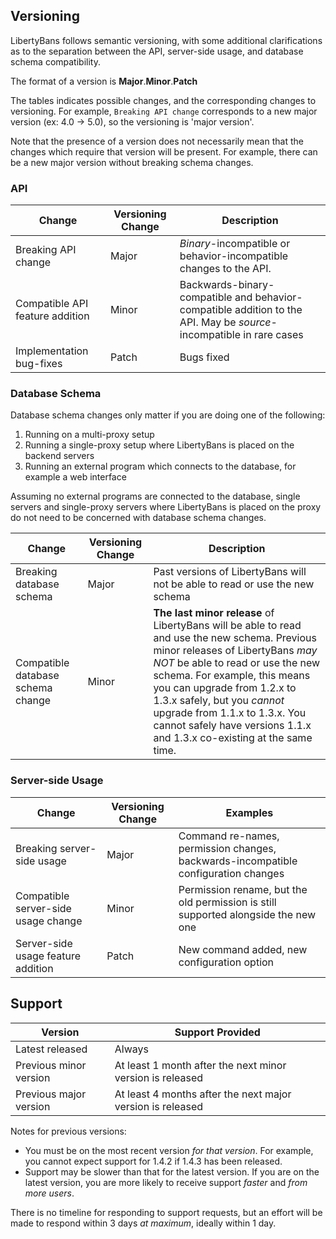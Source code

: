 ## Versioning

LibertyBans follows semantic versioning, with some additional clarifications as to the separation between the API, server-side usage, and database schema compatibility.

The format of a version is **Major**.**Minor**.**Patch**

The tables indicates possible changes, and the corresponding changes to versioning. For example, `Breaking API change` corresponds to a new major version (ex: 4.0 -> 5.0), so the versioning is 'major version'.

Note that the presence of a version does not necessarily mean that the changes which require that version will be present. For example, there can be a new major version without breaking schema changes.

### API
| Change | Versioning Change | Description |
| ------ | ----------------- | ----------- |
| Breaking API change             | Major | *Binary*-incompatible or behavior-incompatible changes to the API.                     |
| Compatible API feature addition | Minor | Backwards-binary-compatible and behavior-compatible addition to the API. May be *source*-incompatible in rare cases   |
| Implementation bug-fixes        | Patch | Bugs fixed |

### Database Schema

Database schema changes only matter if you are doing one of the following:
1. Running on a multi-proxy setup
2. Running a single-proxy setup where LibertyBans is placed on the backend servers
3. Running an external program which connects to the database, for example a web interface

Assuming no external programs are connected to the database, single servers and single-proxy servers where LibertyBans is placed on the proxy do not need to be concerned with database schema changes.

| Change | Versioning Change | Description |
| ------ | ----------------- | ----------- |
| Breaking database schema              | Major | Past versions of LibertyBans will not be able to read or use the new schema            |
| Compatible database schema change     | Minor | **The last minor release** of LibertyBans will be able to read and use the new schema. Previous minor releases of LibertyBans *may NOT* be able to read or use the new schema. For example, this means you can upgrade from 1.2.x to 1.3.x safely, but you *cannot* upgrade from 1.1.x to 1.3.x. You cannot safely have versions 1.1.x and 1.3.x co-existing at the same time. |

### Server-side Usage
| Change | Versioning Change | Examples |
| ------ | ----------------- | ----------- |
| Breaking server-side usage          | Major | Command re-names, permission changes, backwards-incompatible configuration changes |
| Compatible server-side usage change | Minor | Permission rename, but the old permission is still supported alongside the new one |
| Server-side usage feature addition  | Patch | New command added, new configuration option |

## Support


| Version                | Support Provided |
| ---------------------- | ---------------------- |
| Latest released        | Always                 |
| Previous minor version | At least 1 month after the next minor version is released  |
| Previous major version | At least 4 months after the next major version is released |

Notes for previous versions:
* You must be on the most recent version *for that version*. For example, you cannot expect support for 1.4.2 if 1.4.3 has been released.
* Support may be slower than that for the latest version. If you are on the latest version, you are more likely to receive support *faster* and *from more users*.

There is no timeline for responding to support requests, but an effort will be made to respond within 3 days *at maximum*, ideally within 1 day.
